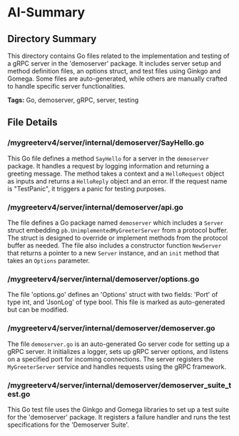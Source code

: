 # AI-Summary
## Directory Summary
This directory contains Go files related to the implementation and testing of a gRPC server in the 'demoserver' package. It includes server setup and method definition files, an options struct, and test files using Ginkgo and Gomega. Some files are auto-generated, while others are manually crafted to handle specific server functionalities.

**Tags:** Go, demoserver, gRPC, server, testing

## File Details
    
### /mygreeterv4/server/internal/demoserver/SayHello.go
This Go file defines a method `SayHello` for a server in the `demoserver` package. It handles a request by logging information and returning a greeting message. The method takes a context and a `HelloRequest` object as inputs and returns a `HelloReply` object and an error. If the request name is "TestPanic", it triggers a panic for testing purposes.

### /mygreeterv4/server/internal/demoserver/api.go
The file defines a Go package named `demoserver` which includes a `Server` struct embedding `pb.UnimplementedMyGreeterServer` from a protocol buffer. The struct is designed to override or implement methods from the protocol buffer as needed. The file also includes a constructor function `NewServer` that returns a pointer to a new `Server` instance, and an `init` method that takes an `Options` parameter.

### /mygreeterv4/server/internal/demoserver/options.go
The file 'options.go' defines an 'Options' struct with two fields: 'Port' of type int, and 'JsonLog' of type bool. This file is marked as auto-generated but can be modified.

### /mygreeterv4/server/internal/demoserver/demoserver.go
The file `demoserver.go` is an auto-generated Go server code for setting up a gRPC server. It initializes a logger, sets up gRPC server options, and listens on a specified port for incoming connections. The server registers the `MyGreeterServer` service and handles requests using the gRPC framework.

### /mygreeterv4/server/internal/demoserver/demoserver_suite_test.go
This Go test file uses the Ginkgo and Gomega libraries to set up a test suite for the 'demoserver' package. It registers a failure handler and runs the test specifications for the 'Demoserver Suite'.
